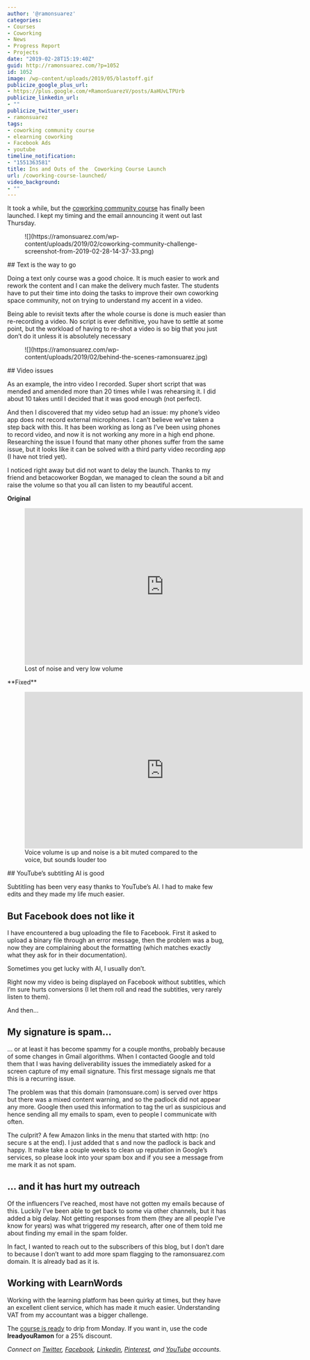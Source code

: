 ```yaml
---
author: '@ramonsuarez'
categories:
- Courses
- Coworking
- News
- Progress Report
- Projects
date: "2019-02-28T15:19:40Z"
guid: http://ramonsuarez.com/?p=1052
id: 1052
image: /wp-content/uploads/2019/05/blastoff.gif
publicize_google_plus_url:
- https://plus.google.com/+RamonSuarezV/posts/AaHUvLTPUrb
publicize_linkedin_url:
- ""
publicize_twitter_user:
- ramonsuarez
tags:
- coworking community course
- elearning coworking
- Facebook Ads
- youtube
timeline_notification:
- "1551363581"
title: Ins and Outs of the  Coworking Course Launch
url: /coworking-course-launched/
video_background:
- ""
---
```


It took a while, but the [coworking community course](https://courses.coworkinghandbook.com/course?courseid=coworking-community-challenge) has finally been launched. I kept my timing and the email announcing it went out last Thursday.

<figure class="wp-block-image">![](https://ramonsuarez.com/wp-content/uploads/2019/02/coworking-community-challenge-screenshot-from-2019-02-28-14-37-33.png)</figure>## Text is the way to go

Doing a text only course was a good choice. It is much easier to work and rework the content and I can make the delivery much faster. The students have to put their time into doing the tasks to improve their own coworking space community, not on trying to understand my accent in a video.

Being able to revisit texts after the whole course is done is much easier than re-recording a video. No script is ever definitive, you have to settle at some point, but the workload of having to re-shot a video is so big that you just don’t do it unless it is absolutely necessary

<figure class="wp-block-image">![](https://ramonsuarez.com/wp-content/uploads/2019/02/behind-the-scenes-ramonsuarez.jpg)</figure>## Video issues

As an example, the intro video I recorded. Super short script that was mended and amended more than 20 times while I was rehearsing it. I did about 10 takes until I decided that it was good enough (not perfect).

And then I discovered that my video setup had an issue: my phone’s video app does not record external microphones. I can’t believe we’ve taken a step back with this. It has been working as long as I’ve been using phones to record video, and now it is not working any more in a high end phone. Researching the issue I found that many other phones suffer from the same issue, but it looks like it can be solved with a third party video recording app (I have not tried yet).

I noticed right away but did not want to delay the launch. Thanks to my friend and betacoworker Bogdan, we managed to clean the sound a bit and raise the volume so that you all can listen to my beautiful accent.

**Original**

<figure class="wp-block-embed-youtube wp-block-embed is-type-video is-provider-youtube wp-embed-aspect-16-9 wp-has-aspect-ratio"><div class="wp-block-embed__wrapper"><span class="embed-youtube" style="text-align:center; display: block;"><iframe allowfullscreen="true" class="youtube-player" height="360" loading="lazy" sandbox="allow-scripts allow-same-origin allow-popups allow-presentation" src="https://www.youtube.com/embed/iWWs2UjrYPI?version=3&rel=1&showsearch=0&showinfo=1&iv_load_policy=1&fs=1&hl=en-US&autohide=2&wmode=transparent" style="border:0;" width="640"></iframe></span></div><figcaption>Lost of noise and very low volume</figcaption></figure>**Fixed**

<figure class="wp-block-embed-youtube wp-block-embed is-type-video is-provider-youtube wp-embed-aspect-16-9 wp-has-aspect-ratio"><div class="wp-block-embed__wrapper"><span class="embed-youtube" style="text-align:center; display: block;"><iframe allowfullscreen="true" class="youtube-player" height="360" loading="lazy" sandbox="allow-scripts allow-same-origin allow-popups allow-presentation" src="https://www.youtube.com/embed/R0nWyS6Dl08?version=3&rel=1&showsearch=0&showinfo=1&iv_load_policy=1&fs=1&hl=en-US&autohide=2&wmode=transparent" style="border:0;" width="640"></iframe></span></div><figcaption>Voice volume is up and noise is a bit muted compared to the voice, but sounds louder too</figcaption></figure>## YouTube’s subtitling AI is good

Subtitling has been very easy thanks to YouTube’s AI. I had to make few edits and they made my life much easier.

## But Facebook does not like it

I have encountered a bug uploading the file to Facebook. First it asked to upload a binary file through an error message, then the problem was a bug, now they are complaining about the formatting (which matches exactly what they ask for in their documentation).

Sometimes you get lucky with AI, I usually don’t.

Right now my video is being displayed on Facebook without subtitles, which I’m sure hurts conversions (I let them roll and read the subtitles, very rarely listen to them).

And then…

## My signature is spam…

… or at least it has become spammy for a couple months, probably because of some changes in Gmail algorithms. When I contacted Google and told them that I was having deliverability issues the immediately asked for a screen capture of my email signature. This first message signals me that this is a recurring issue.

The problem was that this domain (ramonsuare.com) is served over https but there was a mixed content warning, and so the padlock did not appear any more. Google then used this information to tag the url as suspicious and hence sending all my emails to spam, even to people I communicate with often.

The culprit? A few Amazon links in the menu that started with http: (no secure s at the end). I just added that s and now the padlock is back and happy. It make take a couple weeks to clean up reputation in Google’s services, so please look into your spam box and if you see a message from me mark it as not spam.

## … and it has hurt my outreach

Of the influencers I’ve reached, most have not gotten my emails because of this. Luckily I’ve been able to get back to some via other channels, but it has added a big delay. Not getting responses from them (they are all people I’ve know for years) was what triggered my research, after one of them told me about finding my email in the spam folder.

In fact, I wanted to reach out to the subscribers of this blog, but I don’t dare to because I don’t want to add more spam flagging to the ramonsuarez.com domain. It is already bad as it is.

## Working with LearnWords

Working with the learning platform has been quirky at times, but they have an excellent client service, which has made it much easier. Understanding VAT from my accountant was a bigger challenge.

The [course is ready](https://courses.coworkinghandbook.com/course?courseid=coworking-community-challenge) to drip from Monday. If you want in, use the code **IreadyouRamon** for a 25% discount.

*Connect on [Twitter](https://twitter.com/ramonsuarez), [Facebook](https://www.facebook.com/ramonsuarezdotcom), [Linkedin](https://www.linkedin.com/in/ramonsuarez/), [Pinterest](https://www.pinterest.com/ramonsuarez/), and [YouTube](https://www.youtube.com/ramonsuarezv) accounts.*